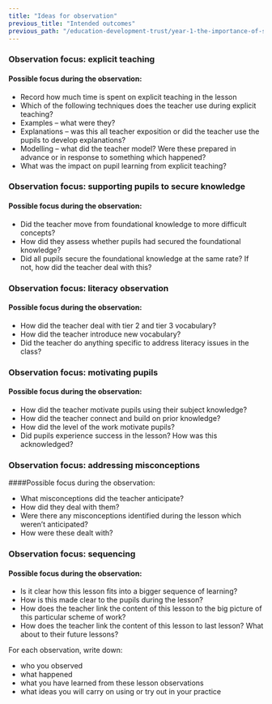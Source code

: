 ```yaml
---
title: "Ideas for observation"
previous_title: "Intended outcomes"
previous_path: "/education-development-trust/year-1-the-importance-of-subject-and-curriculum-knowledge/spring-week-6-ect-intended-outcomes"
---
```


### Observation focus: explicit teaching 




#### Possible focus during the observation: 

- Record how much time is spent on explicit teaching in the lesson
- Which of the following techniques does the teacher use during explicit teaching?
- Examples – what were they? 
- Explanations – was this all teacher exposition or did the teacher use the pupils to develop explanations? 
- Modelling – what did the teacher model? Were these prepared in advance or in response to something which happened? 
- What was the impact on pupil learning from explicit teaching?




### Observation focus: supporting pupils to secure knowledge




#### Possible focus during the observation: 

- Did the teacher move from foundational knowledge to more difficult concepts? 
- How did they assess whether pupils had secured the foundational knowledge? 
- Did all pupils secure the foundational knowledge at the same rate? If not, how did the teacher deal with this?


 

### Observation focus: literacy observation




#### Possible focus during the observation: 

- How did the teacher deal with tier 2 and tier 3 vocabulary? 
- How did the teacher introduce new vocabulary? 
- Did the teacher do anything specific to address literacy issues in the class? 


 

### Observation focus: motivating pupils




#### Possible focus during the observation: 

- How did the teacher motivate pupils using their subject knowledge? 
- How did the teacher connect and build on prior knowledge? 
- How did the level of the work motivate pupils? 
- Did pupils experience success in the lesson? How was this acknowledged? 


 

### Observation focus: addressing misconceptions


 

####Possible focus during the observation:  

- What misconceptions did the teacher anticipate? 
- How did they deal with them? 
- Were there any misconceptions identified during the lesson which weren’t anticipated? 
- How were these dealt with?


 

### Observation focus: sequencing 




#### Possible focus during the observation:  

- Is it clear how this lesson fits into a bigger sequence of learning? 
- How is this made clear to the pupils during the lesson? 
- How does the teacher link the content of this lesson to the big picture of this particular scheme of work? 
- How does the teacher link the content of this lesson to last lesson? What about to their future lessons?



For each observation, write down:  

* who you observed
* what happened
* what you have learned from these lesson observations
* what ideas you will carry on using or try out in your practice
